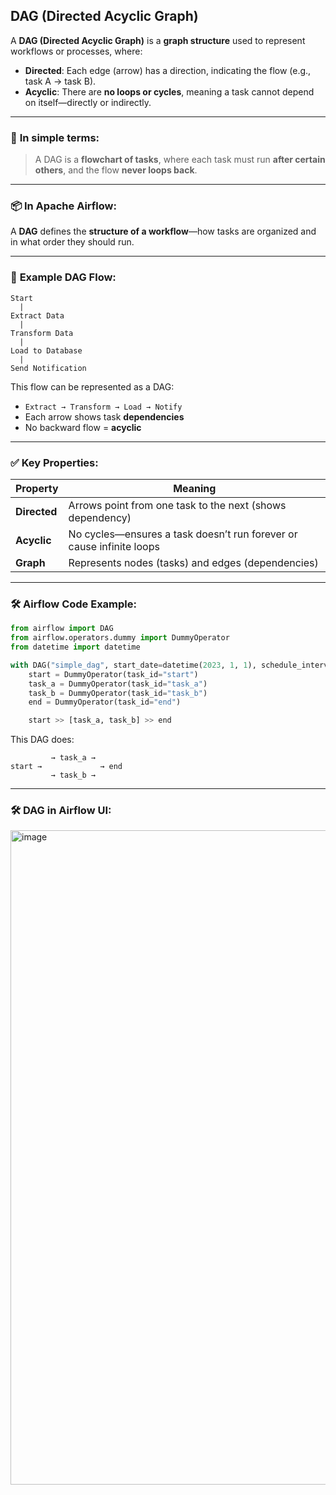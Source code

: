## DAG (Directed Acyclic Graph)

A **DAG (Directed Acyclic Graph)** is a **graph structure** used to represent workflows or processes, where:

* **Directed**: Each edge (arrow) has a direction, indicating the flow (e.g., task A → task B).
* **Acyclic**: There are **no loops or cycles**, meaning a task cannot depend on itself—directly or indirectly.

---

### 🔁 **In simple terms:**

> A DAG is a **flowchart of tasks**, where each task must run **after certain others**, and the flow **never loops back**.

---

### 📦 **In Apache Airflow:**

A **DAG** defines the **structure of a workflow**—how tasks are organized and in what order they should run.

---

### 🧠 **Example DAG Flow:**

```text
Start
  |
Extract Data
  |
Transform Data
  |
Load to Database
  |
Send Notification
```

This flow can be represented as a DAG:

* `Extract → Transform → Load → Notify`
* Each arrow shows task **dependencies**
* No backward flow = **acyclic**

---

### ✅ **Key Properties:**

| Property     | Meaning                                                              |
| ------------ | -------------------------------------------------------------------- |
| **Directed** | Arrows point from one task to the next (shows dependency)            |
| **Acyclic**  | No cycles—ensures a task doesn’t run forever or cause infinite loops |
| **Graph**    | Represents nodes (tasks) and edges (dependencies)                    |

---

### 🛠️ **Airflow Code Example:**

```python
from airflow import DAG
from airflow.operators.dummy import DummyOperator
from datetime import datetime

with DAG("simple_dag", start_date=datetime(2023, 1, 1), schedule_interval="@daily") as dag:
    start = DummyOperator(task_id="start")
    task_a = DummyOperator(task_id="task_a")
    task_b = DummyOperator(task_id="task_b")
    end = DummyOperator(task_id="end")

    start >> [task_a, task_b] >> end
```

This DAG does:

```
         → task_a →
start →             → end
         → task_b →
```

---

### 🛠️ **DAG in Airflow UI:**

<img width="1919" height="1047" alt="image" src="https://github.com/user-attachments/assets/8a7b647f-c2b9-4b1c-81e0-2bbea824c159" />
